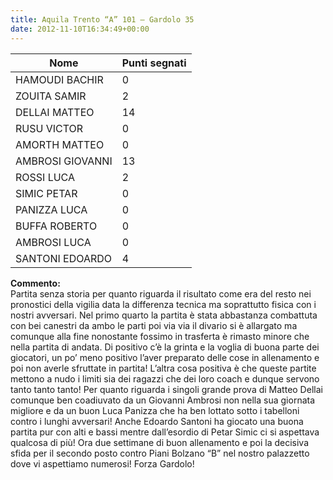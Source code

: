```yaml
---
title: Aquila Trento “A” 101 – Gardolo 35
date: 2012-11-10T16:34:49+00:00
---
```

| **Nome** | **Punti segnati** |
| -------- | ----------------- |
| HAMOUDI BACHIR | 0 |
| ZOUITA SAMIR | 2 |
| DELLAI MATTEO | 14 |
| RUSU VICTOR | 0 |
| AMORTH MATTEO | 0 |
| AMBROSI GIOVANNI | 13 |
| ROSSI LUCA | 2 |
| SIMIC PETAR | 0 |
| PANIZZA LUCA | 0 |
| BUFFA ROBERTO | 0 |
| AMBROSI LUCA | 0 |
| SANTONI EDOARDO | 4 |

**Commento:**  
Partita senza storia per quanto riguarda il risultato come era del resto nei pronostici della vigilia data la differenza tecnica ma soprattutto fisica con i nostri avversari. Nel primo quarto la partita è stata abbastanza combattuta con bei canestri da ambo le parti poi via via il divario si è allargato ma comunque alla fine nonostante fossimo in trasferta è rimasto minore che nella partita di andata. Di positivo c’è la grinta e la voglia di buona parte dei giocatori, un po’ meno positivo l’aver preparato delle cose in allenamento e poi non averle sfruttate in partita! L’altra cosa positiva è che queste partite mettono a nudo i limiti sia dei ragazzi che dei loro coach e dunque servono tanto tanto tanto! Per quanto riguarda i singoli grande prova di Matteo Dellai comunque ben coadiuvato da un Giovanni Ambrosi non nella sua giornata migliore e da un buon Luca Panizza che ha ben lottato sotto i tabelloni contro i lunghi avversari! Anche Edoardo Santoni ha giocato una buona partita pur con alti e bassi mentre dall’esordio di Petar Simic ci si aspettava qualcosa di più! Ora due settimane di buon allenamento e poi la decisiva sfida per il secondo posto contro Piani Bolzano “B” nel nostro palazzetto dove vi aspettiamo numerosi! Forza Gardolo!